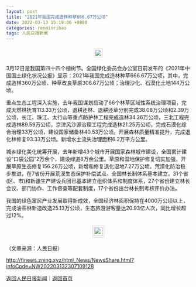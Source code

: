 ```yaml
---
layout: post
title: "2021年我国完成造林种草666.67万公顷"
date: 2022-03-13 15:19:06 +0800
categories: renminribao
tags: 人民日报新闻
---
```

<center><img src="https://dfscdn.dfcfw.com/download/D25713148557815833875_w400h626.jpg" style="border:#d1d1d1 1px solid;padding:3px;margin:5px 0;" /></center><p>3月12日是我国第四十四个植树节。全国绿化委员会办公室日前发布的《2021年中国国土绿化状况公报》显示：2021年我国完成造林种草666.67万公顷，其中，完成造林360万公顷、种草改良草原306.67万公顷；治理沙化、石漠化土地144万公顷。</p>
 <p>重点生态工程深入实施，去年我国谋划启动了66个林草区域性系统治理项目，完成天然林抚育113.33万公顷，退耕还林、退耕还草分别完成38.08万公顷和2.39万公顷，长江、珠江、太行山等重点防护林工程完成造林34.26万公顷，三北工程完成造林89.59万公顷，京津风沙源治理工程完成造林21.25万公顷，完成石漠化综合治理33万公顷，建设国家储备林40.53万公顷。开展森林质量精准提升，完成退化林修复93.33万公顷。新增水土流失治理面积6.2万平方公里。</p>
 <p>城乡绿化美化统筹开展，去年新增43个城市开展国家森林城市建设，全国累计建设“口袋公园”2万余个，建设绿道8万余公里。草原和湿地保护修复切实加强，开展草原生态修复156.26万公顷，新增和修复退化湿地7.27万公顷。荒漠化防治稳步推进，在7省份开展荒漠生态保护补偿试点。全国林长制体系基本建立，31个省(区、市)和新疆生产建设兵团已基本建立组织体系和制度体系，27个省份建立林长会议、部门协作、工作督查等配套制度，17个省份出台林长制考核评价办法。</p>
 <p>我国的绿色富民产业发展取得新成效，全国经济林面积保持在4000万公顷以上，完成油茶林新造改造25.13万公顷，生态旅游游客量达20.93亿人次，同比增长超过12%。</p>
 <center><img src="https://dfscdn.dfcfw.com/download/D25144095600205154392_w2h2.jpg" width="24" style="border:#d1d1d1 1px solid;padding:3px;margin:5px 0;" /></center><p class="em_media">（文章来源：人民日报）</p>

<http://finews.zning.xyz/html_News/NewsShare.html?infoCode=NW202203132307109128>

[返回人民日报新闻](//finews.withounder.com/category/renminribao.html)｜[返回首页](//finews.withounder.com/)